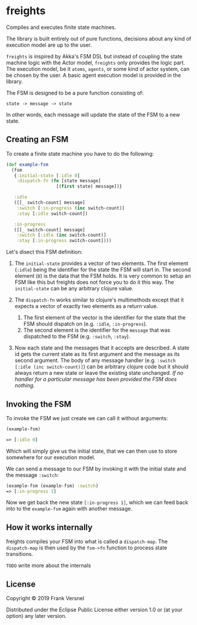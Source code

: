 # freights

Compiles and executes finite state machines.

The library is built entirely out of pure functions, decisions about
any kind of execution model are up to the user.

`freights` is inspired by Akka's FSM DSL but instead of coupling the
state machine logic with the Actor model, `freights` only
provides the logic part.
The execution model, be it `atoms`, `agents`, or some kind of actor system,
 can be chosen by the user. 
 A basic agent execution model is provided in the library.

The FSM is designed to be a pure function consisting of:

```
state -> message -> state
```

In other words, each message will update the state of the FSM 
to a new state.

## Creating an FSM

To create a finite state machine you have to do the following:

```clojure
(def example-fsm
  (fsm
   {:initial-state [:idle 0]
    :dispatch-fn (fn [state message] 
                   [(first state) message])}

   :idle
   ([[_ switch-count] message]
    :switch [:in-progress (inc switch-count)]
    :stay [:idle switch-count])

   :in-progress
   ([[_ switch-count] message]
    :switch [:idle (inc switch-count)]
    :stay [:in-progress switch-count])))
```

Let's disect this FSM definition:

1. The `initial-state` provides a vector of two elements.
The first element (`:idle`) being the identifier for the state the FSM will start in. 
The second element (`0`) is the data that the FSM holds.
It is very common to setup an FSM like this but freights does not
force you to do it this way. 
The `initial-state` can be any arbitrary clojure value.

2. The `dispatch-fn` works similar to clojure's multimethods except that it
expects a vector of exactly two elements as a return value.
    1. The first element of the vector is the identifier for the state that the
FSM should dispatch on (e.g. `:idle`, `:in-progress`).
    2. The second element is the identifier for the `message` that was dispatched
to the FSM (e.g. `:switch`, `:stay`).

3. Now each state and the messages that it accepts are described.
A state id gets the current state as its first argument and the message
as its second argument. 
The body of any message handler (e.g. `:switch [:idle (inc switch-count)]`)
can be arbitrary clojure code but it should always return a new state or leave the existing state unchanged. 
*If no handler for a particular message has been provided the FSM does nothing.*

## Invoking the FSM

To invoke the FSM we just create we can call it without arguments:

```clojure
(example-fsm)

=> [:idle 0]
```

Which will simply give us the initial state, that we can then use to store somewhere
for our execution model.

We can send a message to our FSM by invoking it with the initial state and
the message `:switch`:

```clojure
(example-fsm (example-fsm) :switch)
=> [:in-progress 1]
```

Now we get back the new state `[:in-progress 1]`, which we can feed
back into to the `example-fsm` again with another message.

## How it works internally

freights compiles your FSM into what is called a `dispatch-map`.
The `dispatch-map` is then used by the `fsm->fn` function to
process state transitions.

`TODO` write more about the internals


## License

Copyright © 2019 Frank Versnel

Distributed under the Eclipse Public License either version 1.0 or (at
your option) any later version.

